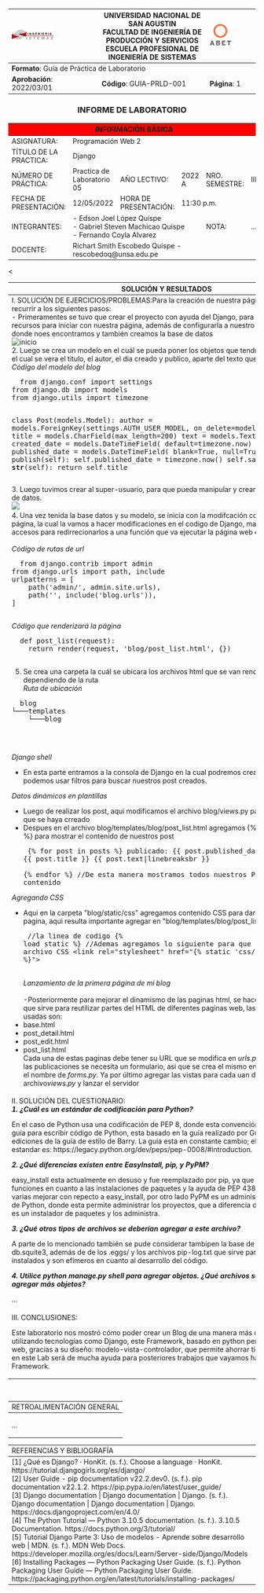 <div align="center">
<table>
<theader>
<tr>
<td><img src="https://github.com/elopezqu/Lab2_Team3K/blob/main/epis.png" alt="EPIS" style="width:50%; height:auto"/></td>
<th>
<span style="font-weight:bold;">UNIVERSIDAD NACIONAL DE SAN AGUSTIN</span><br />
<span style="font-weight:bold;">FACULTAD DE INGENIERÍA DE PRODUCCIÓN Y SERVICIOS</span><br />
<span style="font-weight:bold;">ESCUELA PROFESIONAL DE INGENIERÍA DE SISTEMAS</span>
</th>
<td><img src="https://github.com/elopezqu/Lab2_Team3K/blob/main/abet.png" alt="ABET" style="width:50%; height:auto"/></td>
</tr>
</theader>
<tbody>
<tr><td colspan="3"><span style="font-weight:bold;">Formato</span>: Guía de Práctica de Laboratorio</td></tr>
<tr><td><span style="font-weight:bold;">Aprobación</span>:  2022/03/01</td><td><span style="font-weight:bold;">Código</span>: GUIA-PRLD-001</td><td><span style="font-weight:bold;">Página</span>: 1</td></tr>
</tbody>
</table>
</div>
<div align="center">
<h3>INFORME DE LABORATORIO</h3>
</div>
<table>
<theader>
<tr><th colspan="6" bgcolor="red">INFORMACIÓN BÁSICA</th></tr>
</theader>
<tbody>
<tr><td>ASIGNATURA:</td><td colspan="5">Programación Web 2</td></tr>
<tr><td>TÍTULO DE LA PRACTICA:</td><td colspan="5">Django</td></tr>
<tr><td>NÚMERO DE PRÁCTICA:</td><td>Practica de Laboratorio 05</td><td>AÑO LECTIVO:</td><td>2022 A</td><td>NRO. SEMESTRE:</td><td>III</td></tr>
<tr><td>FECHA DE PRESENTACIÓN:</td><td>12/05/2022</td><td>HORA DE PRESENTACIÓN:</td><td colspan="3">11:30 p.m.</td></tr>
<tr><td>INTEGRANTES:</td><td colspan="3">- Edson Joel López Quispe<br>- Gabriel Steven Machicao Quispe<br>- Fernando Coyla Alvarez</td><td>NOTA:</td><td>...</td></tr>
<tr><td>DOCENTE:</td><td colspan="5">Richart Smith Escobedo Quispe - rescobedoq@unsa.edu.pe</td></tr>
</tbody>
</table>
<table>
<theader>
<tr><th>SOLUCIÓN Y RESULTADOS</th></tr>
</theader>
<tbody>
<tr><td>I. SOLUCIÓN DE EJERCICIOS/PROBLEMAS:Para la creación de nuestra página web se tuvo que recurrir a los siguientes pasos:<br> - Primeramentes se tuvo que crear el proyecto con ayuda del Django, para que nos ofrezca los recursos para iniciar con nuestra página, además de configurarla a nuestro idioma, la zona donde noes encontramos y también creamos la base de datos<br><img src='imagenes/inicioDjango.png' alt='inicio'><br> 2. Luego se crea un modelo en el cuál se pueda poner los objetos que tendrá nuestro post, en el cual se vera el titulo, el autor, el dia creado y publico, aparte del texto que va contener<br>
  <em>Código del modelo del blog</em>
  <pre>
  from django.conf import settings
from django.db import models
from django.utils import timezone

class Post(models.Model):
    author = models.ForeignKey(settings.AUTH_USER_MODEL, on_delete=models.CASCADE)
    title = models.CharField(max_length=200)
    text = models.TextField()
    created_date = models.DateTimeField(
            default=timezone.now)
    published_date = models.DateTimeField(
            blank=True, null=True)
    def publish(self):
        self.published_date = timezone.now()
        self.save()
    def __str__(self):
        return self.title
  </pre>
  3. Luego tuvimos crear al super-usuario, para que pueda manipular y crear los post en la base de datos.<br>
  <img src= 'imagen/baseDatos' src='GUI de la pagina donde contiene los post'><br>
  4. Una vez tenida la base datos y su modelo, se inicia con la modifcación con el diseño de la página, la cual la vamos a hacer modificaciones en el codigo de Django, manipulando los accesos para redirrecionarlos a una función que va ejecutar la página web que deseamos.<br><br>
  <em>Código de rutas de url</em>
  <pre>
  from django.contrib import admin
from django.urls import path, include
urlpatterns = [
    path('admin/', admin.site.urls),
    path('', include('blog.urls')),
]
  </pre>
  
  <em>Código que renderizará la página</em><br>
  <pre>
  def post_list(request):
    return render(request, 'blog/post_list.html', {})
  </pre>
  
  5. Se crea una carpeta la cuál se ubicara los archivos html que se van renderizar las páginas dependiendo de la ruta<br>
  <em>Ruta de ubicación </em><br>
  <pre>
  blog
└───templates
    └───blog
  </pre><br>
  <em> Django shell </em><br>
  - En esta parte entramos a la consola de Django en la cual podremos crear Post, asimismo podemos usar filtros para buscar nuestros post creados.<br>
  
  <em> Datos dinámicos en plantillas </em><br>
  - Luego de realizar los post, aqui modificamos el archivo blog/views.py para publicar los post que se haya crreado
  - Despues en el archivo blog/templates/blog/post_list.html agregamos {% for %} y {% endfor %} para mostrar el contenido de nuestros post
   <br><pre>
{% for post in posts %}
        publicado: {{ post.published_date }}
        {{ post.title }}
        {{ post.text|linebreaksbr }}    
        {% endfor %}
//De esta manera mostramos todos nuestros Post con su contenido
   </pre>
  
<em> Agregando CSS </em><br>
  - Aqui en la carpeta "blog/static/css" agregamos contenido CSS para dar estilo a nuestra pagina, aqui resulta importante agregar en "blog/templates/blog/post_list.html" 
  <br><pre>
  //la linea de codigo
  {% load static %}
  //Ademas agregamos lo siguiente para que reconzca nuestro archivo CSS
    \<link rel="stylesheet" href="{% static 'css/blog.css' %}"\>
  </pre><br>
  <em> Lanzamiento de la primera página de mi blog </em> <br><br>-Posteriormente para mejorar el dinamismo de las paginas html, se hace uso de plantillas, que sirve para reutilizar partes del HTML de diferentes paginas web, las paginas web usadas son: <li>base.html</li><li>post_detail.html</li><li>post_edit.html</li><li>post_list.html</li>Cada una de estas paginas debe tener su URL que se modifica en <em>urls.py</em>, para poder editar las publicaciones se necesita un formulario, asi que se crea el mismo en la carpeta blog con el nombre de <em>forms.py</em>. Ya por último agregar las vistas para cada uan de las páginas, en el archivo<em>views.py</em> y lanzar el servidor
  </td></tr>
<tr><td>II. SOLUCIÓN DEL CUESTIONARIO:<br><strong><em>1. ¿Cuál es un estándar de codificación para Python?</em></strong><br><p>En el caso de Python usa una codificación de PEP 8, donde esta convención trae consigo una guía para escribir código de Python, esta basado en la guía realizado por Guido y algunas ediciones de la guía de estilo de Barry. La guia esta en constante cambio; el link de este estandar es:  https://legacy.python.org/dev/peps/pep-0008/#introduction.</p><strong><em>2. ¿Qué diferencias existen entre EasyInstall, pip, y PyPM?</em></strong><p>easy_install esta actualmente en desuso y fue reemplazado por pip, ya que brindaba mejores funciones en cuanto a las instalaciones de paquetes y la ayuda de PEP 438, que este tuvo varias mejorar con repecto a easy_install, por otro lado PyPM es un administrador d paquetes de Python, donde esta permite administrar los proyectos, que a diferencia de pip este soloque es un instalador de paquetes y los administra.</p><strong><em> 3.  ¿Qué otros tipos de archivos se deberían agregar a este archivo?</em></strong><p>A parte de lo mencionado también se pude considerar tambipen la base de datos, el cual es db.squite3, además de de los .eggs/ y los archivos pip-log.txt que sirve para los paquetes instalados y son efímeros en cuanto al desarrollo del código.</p><strong><em>4. Utilice python manage.py shell para agregar objetos. ¿Qué archivos se modificaron al agregar más objetos?</em></strong><p>...</p></td></tr>
  <tr><td>III. CONCLUSIONES:<br><p>Este laboratorio nos mostró cómo poder crear un Blog de una manera más optimizada, utilizando tecnologías como Django, este Framework, basado en python permite crear paginas web, gracias a su diseño: modelo-vista-controlador, que permite ahorrar tiempo. Lo aprendido en este Lab será de mucha ayuda para posteriores trabajos que vayamos hacer con este Framework.</p></td><</tr>
</tbody>
</table>

<table>
<theader>
  <tr><td>RETROALIMENTACIÓN GENERAL</td><br><tr>
</theader>
<tbody>
  <tr><td><p>...</p></td></tr>
</tbody>
</table>

<table>
<theader>
<tr><td>REFERENCIAS Y BIBLIOGRAFÍA</td><tr>
</theader>
<tbody>
<tr><td>[1] ¿Qué es Django? · HonKit. (s. f.). Choose a language · HonKit. https://tutorial.djangogirls.org/es/django/<br>
[2] User Guide - pip documentation v22.2.dev0. (s. f.). pip documentation v22.1.2. https://pip.pypa.io/en/latest/user_guide/<br>
[3] Django documentation | Django documentation | Django. (s. f.). Django documentation | Django documentation | Django. https://docs.djangoproject.com/en/4.0/<br>
[4] The Python Tutorial — Python 3.10.5 documentation. (s. f.). 3.10.5 Documentation. https://docs.python.org/3/tutorial/<br>
[5] Tutorial Django Parte 3: Uso de modelos - Aprende sobre desarrollo web | MDN. (s. f.). MDN Web Docs. https://developer.mozilla.org/es/docs/Learn/Server-side/Django/Models<br>
[6] Installing Packages — Python Packaging User Guide. (s. f.). Python Packaging User Guide — Python Packaging User Guide. https://packaging.python.org/en/latest/tutorials/installing-packages/<br></tr>
</tbody>
</table>
